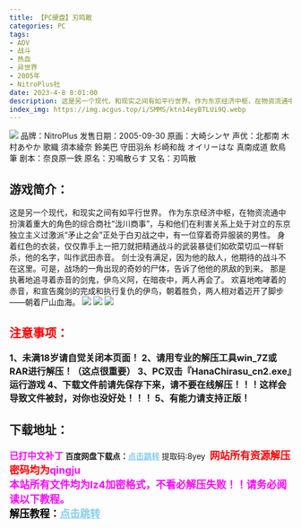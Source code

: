 ```yaml
---
title: 【PC硬盘】刃鸣散
categories: PC
tags:
- ADV
- 战斗
- 热血
- 异世界
- 2005年
- NitroPlus社
date: 2023-4-8 8:01:00
description: 这是另一个现代，和现实之间有如平行世界。作为东京经济中枢，在物资流通中扮演着重大的角色的综合商社“泷川商事”
index_img: https://img.acgus.top/i/SMMS/ktn14eyBTLUi9Q.webp
---
```

![](https://img.acgus.top/i/SMMS/ktn14eyBTLUi9Q.webp)
品牌：NitroPlus
发售日期：2005-09-30
原画：大崎シンヤ
声优：北都南 木村あやか 歌織 須本綾奈 鈴美巴 守田羽糸 杉崎和哉 オイリーはな 真南成道 飲鳥筆
剧本：奈良原一鉄
原名：刃鳴散らす
又名：刃鸣散

## 游戏简介：
这是另一个现代，和现实之间有如平行世界。
作为东京经济中枢，在物资流通中扮演着重大的角色的综合商社“泷川商事”，与和他们在利害关系上处于对立的东京独立主义过激派“矛止之会”正处于白刃战之中，有一位穿着奇异服装的男性。
身着红色的衣装，仅仅靠手上一把刀就把精通战斗的武装暴徒们如砍菜切瓜一样斩杀，他的名字，叫作武田赤音。
剑士没有满足，因为他的敌人，他期待的战斗不在这里。可是，战场的一角出现的奇妙的尸体，告诉了他他的夙敌的到来。
那是执著地追寻着赤音的剑鬼，伊鸟义阿，在暗夜中，两人再会了。
欢喜地咆哮着的赤音，和宣告魔剑的完成和执行复仇的伊鸟，朝着胜负，两人相对着迈开了脚步——朝着尸山血海。
![](https://img.acgus.top/i/SMMS/kPgvOQjJnrVRHhT.webp)
![](https://img.acgus.top/i/SMMS/vGWISBD9g2wxqCb.webp)
![](https://img.acgus.top/i/SMMS/tBnxZcTC9mu2LEe.webp)







## <font color=#FF0000 >注意事项：</font>
<font size=3><b>1、未满18岁请自觉关闭本页面！
2、请用专业的解压工具win_7Z或RAR进行解压！（这点很重要）
3、PC双击『HanaChirasu_cn2.exe』运行游戏
4、下载文件前请先保存下来，请不要在线解压！！！这样会导致文件被封，对你也没好处！！！
5、有能力请支持正版！</b></font>

## 下载地址：
<font color=#FF00FF size=3><b>已打中文补丁</b></font>
<b>百度网盘下载点：</b><a href="https://pan.baidu.com/s/1raADT59LDZnDDRxZtVW6Mg?pwd=8yey" style="color: #87CEEB;"><b>点击跳转</b></a> 提取码:8yey
<a style="padding: 0" href="https://post.qingju.org/AD/"><img style="max-width:100%" src="https://img.acgus.top/i/2024/07/478f689b8021d8d499ab43d21acf137a.gif" alt=""></a>
<b><font color=#FF0000 size=4>网站所有资源解压密码均为</b></font><b><font color=#FF00FF size=4>qingju</font><font color=#FF0000 ></font></b><br><b><font color=#FF00FF size=4>本站所有文件均为lz4加密格式，不看必解压失败！！请务必阅读以下教程。</b></font><br><b><font color=#000 size=4>解压教程：</b><a href="https://post.qingju.org/tutorial/000/" style="color: #87CEEB;"><b>点击跳转</b></a>